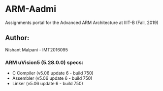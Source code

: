 # ARM-Aadmi
Assignments portal for the Advanced ARM Architecture at IIIT-B (Fall, 2019)

## Author:
Nishant Malpani - IMT2016095

### ARM uVision5 (5.28.0.0) specs:
 - C Compiler (v5.06 update 6 - build 750)
 - Assembler (v5.06 update 6 - build 750)
 - Linker (v5.06 update 6 - build 750)
